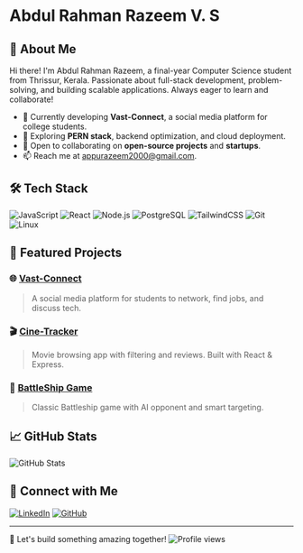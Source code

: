 # Abdul Rahman Razeem V. S


## 🚀 About Me
Hi there! I'm Abdul Rahman Razeem, a final-year Computer Science student from Thrissur, Kerala. Passionate about full-stack development, problem-solving, and building scalable applications. Always eager to learn and collaborate!

- 🔭 Currently developing **Vast-Connect**, a social media platform for college students.
- 🌱 Exploring **PERN stack**, backend optimization, and cloud deployment.
- 🤝 Open to collaborating on **open-source projects** and **startups**.
- 📫 Reach me at [appurazeem2000@gmail.com](mailto:appurazeem2000@gmail.com).

## 🛠️ Tech Stack
![JavaScript](https://img.shields.io/badge/JavaScript-000?style=flat&logo=javascript)
![React](https://img.shields.io/badge/React-000?style=flat&logo=react)
![Node.js](https://img.shields.io/badge/Node.js-000?style=flat&logo=node.js)
![PostgreSQL](https://img.shields.io/badge/PostgreSQL-000?style=flat&logo=postgresql)
![TailwindCSS](https://img.shields.io/badge/TailwindCSS-000?style=flat&logo=tailwind-css)
![Git](https://img.shields.io/badge/Git-000?style=flat&logo=git)
![Linux](https://img.shields.io/badge/Linux-000?style=flat&logo=linux)

## 📌 Featured Projects
### 🌐 [Vast-Connect](https://github.com/raze0017/Vast-Connect)
> A social media platform for students to network, find jobs, and discuss tech.

### 🎬 [Cine-Tracker](https://github.com/raze0017/cineTracker)
> Movie browsing app with filtering and reviews. Built with React & Express.

### 🚢 [BattleShip Game](https://github.com/raze0017/BattleShip)
> Classic Battleship game with AI opponent and smart targeting.

## 📈 GitHub Stats
![GitHub Stats](https://github-readme-stats.vercel.app/api?username=raze0017&show_icons=true&theme=radical)

## 🔗 Connect with Me
[![LinkedIn](https://img.shields.io/badge/LinkedIn-000?style=flat&logo=linkedin)](https://www.linkedin.com/in/abdulrahmanrazeemvs/)
[![GitHub](https://img.shields.io/badge/GitHub-000?style=flat&logo=github)](https://github.com/raze0017)

---
🚀 Let's build something amazing together!
![Profile views](https://komarev.com/ghpvc/?username=raze0017&color=red)
